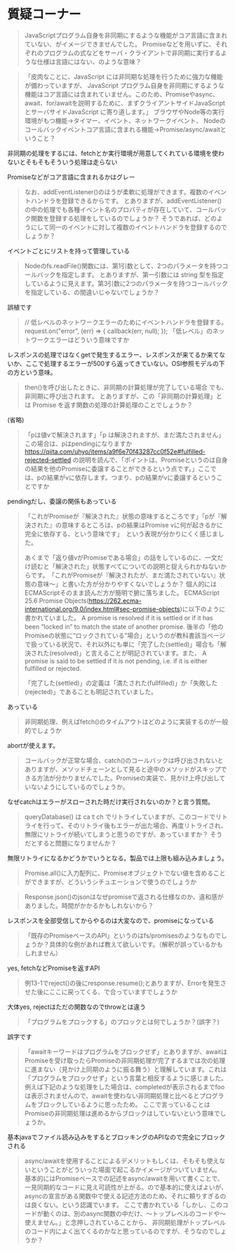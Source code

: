 # 質疑コーナー

> JavaScriptプログラム自身を非同期にするような機能がコア言語に含まれていない、がイメージできませんでした。
> Promiseなどを用いずに、それぞれのプログラムの式などをサーバ・クライアントで非同期に実行するような仕様は言語にはない、のような意味？

> 「皮肉なことに、JavaScript には非同期な処理を行うために強力な機能が備わっていますが、
> JavaScript プログラム自身を非同期にするような機能はコア言語には含まれていません。このため、Promiseやasync、await、for/awaitを説明するために、まずクライアントサイドJavaScriptとサーバサイドJavaScript に寄り道します。」
> ブラウザやNode等の実行環境がもつ機能→タイマー、イベント、ネットワークイベント、
> Nodeのコールバックイベントコア言語に含まれる機能→Promise/async/awaitということ？

非同期の処理をするには、fetchとか実行環境が用意してくれている環境を使わないとそもそもそういう処理は走らない

Promiseなどがコア言語に含まれるかはグレー

> なお、addEventListener()のほうが柔軟に処理ができます。複数のイベントハンドラを登録できるからです。
> とありますが、addEventListener() の中の処理でも各種イベント名のプロパティが存在していて、コールバック関数を登録する処理をしているのでしょうか？
> そうであれば、どのようにして同一のイベントに対して複数のイベントハンドラを登録するのでしょうか？

イベントごとにリストを持って管理している

> Nodeのfs.readFile()関数には、第1引数として、2つのパラメータを持つコールバックを指定します。
> とありますが、第一引数には string 型を指定しているように見えます。第3引数に2つのパラメータを持つコールバックを指定している、の間違いじゃないでしょうか？

誤植です

> // 低レベルのネットワークエラーのためにイベントハンドラを登録する。
> request.on("error", (err) => {
> callback(err, null);
> });
> 「低レベル」のネットワークエラーはどういう意味ですか

レスポンスの処理ではなくgetで発生するエラー、レスポンスが来てるか来てないか、ここで処理するエラーが500すら返ってきていない。OSI参照モデルの下の方という意味。

> then()を呼び出したときに、非同期の計算処理が完了している場合 でも、非同期に呼び出されます。
> とありますが、この「非同期の計算処理」とは Promise を返す関数の処理の計算処理のことでしょうか？

(省略)

> 「pは値vで解決されます」「p は解決されますが、まだ満たされません」
> この場合は、pはpendingになりますか https://qiita.com/uhyo/items/a9f6e70f43287cc0f52e#fulfilled-rejected-settled の説明を読んで、「ポイントは、Promiseというのは自身の結果を他のPromiseに委譲することができるという点です。」ここでは、pの結果がvに依存します。つまり、pの結果がvに委譲するということですか

pendingだし、委譲の関係もあっている

> 「これがPromiseが『解決された』状態の意味するところです」「pが『解決された』の意味するところは、pの結果はPromise vに何が起きるかに完全に依存する、という意味です」　という表現が分かりにくく感じました。
>
> あくまで「返り値vがPromiseである場合」の話をしているのに、一文だけ読むと「解決された」状態すべてについての説明と捉えられかねないからです。　「これがPromiseが『解決されたが、まだ満たされていない』状態の意味～」と書いた方が分かりやすくないでしょうか？
> 個人的にはECMAScriptそのまま読んだ方が簡明で腑に落ちました。
> ECMAScript 25.6 Promise Objects(https://262.ecma-international.org/9.0/index.html#sec-promise-objects)に以下のように書かれていました。
> A promise is resolved if it is settled or if it has been “locked in” to match the state of another promise.
> 後半の「他のPromiseの状態に“ロックされている”場合」というのが教科書該当ページで扱っている状況で、それ以外にも単に「完了した(settled)」場合も「解決された(resolved)」と言えることが明記されています。また、
> A promise is said to be settled if it is not pending, i.e. if it is either fulfilled or rejected.
>
> 「完了した(settled)」の定義は「満たされた(fullfilled)」か「失敗した(rejected)」であることも明記されていました。

あっている

> 非同期処理、例えばfetch()のタイムアウトはどのように実装するのが一般的でしょうか

abortが使えます。

> コールバックが正常な場合、catch()のコールバックは呼び出されないとありますが、メソッドチェーンとして見ると途中のメソッドがスキップできる方法が分かりませんでした。Promiseの実装で、見かけ上呼び出していないようにしているのでしょうか。

なぜcatchはエラーがスローされた時だけ実行されないのか？と言う質問。

> queryDatabase() は caｔch でリトライしていますが、このコードでリトライを行って、そのリトライ後もエラーが出た場合、再度リトライされ、無限にリトライが続いてしまうと思うのですが、あっていますか？
> そうだとすると問題になりませんか？

無限リトライになるかどうかでいうとなる。製品では上限も組み込みましょう。

> Promise.all()に入力配列に、Promiseオブジェクトでない値を含めることができますが、どういうシチュエーションで使うのでしょうか

> Response.json()のjsonはなぜpromiseで返される仕様なのか、違和感がありました。時間がかかるかもしれないから？

レスポンスを全部受信してからやるのは大変なので、promiseになっている

> 「既存のPromiseベースのAPI」というのはfs/promisesのようなものでしょうか？具体的な例があれば教えて欲しいです。（解釈が誤っているかもしれません）

yes, fetchなどPromiseを返すAPI

> 例13-1でreject()の後にresponse.resume();とありますが、Errorを発生させた後にここに戻ってくる、で合っていますでしょうか

大体yes, rejectはただの関数なのでthrowとは違う

> 「プログラムをプロックする」のプロックとは何でしょうか？(誤字？)

誤字です

> 「awaitキーワードはプログラムをブロックせず」とありますが、awaitはPromiseを受け取ったらPromiseの非同期処理が完了するまでは次の処理に進まない（見かけ上同期のように振る舞う）と理解しています。これは「プログラムをブロックせず」という言葉と相反するように感じました。例えば下記のような処理をした場合は、completedが表示されるまでfooは表示されませんので、awaitを使わない非同期処理と比べるとプログラムをブロックしているように思ったため。
> ここで言っていることはPromiseの非同期処理は進めるからブロックはしていないという意味でしょうか。

基本javaでファイル読み込みをするとブロッキングのAPIなので完全にブロックされる

> async/awaitを使用することによるデメリットもしくは、そもそも使えないということがどういった場面で起こるかイメージがついていません。
> 基本的にはPromiseベースでの記述をasync/awaitを用いて書くことで、一見同期的なコードに見え可読性が上がる。ので基本的に使えばよいが、
> asyncの宣言がある関数中で使える記述方法のため、それに頼りすぎるのは良くない。という認識でいます。
> ここで書かれている「しかし、このコードが動くのは、別のasync関数の中だけ、～トップレベルのコードや～使えません。」と念押しされていることから、
> 非同期処理がトップレベルのコード内によく出てくるのかなと思っているのですが、そうなのでしょうか？
